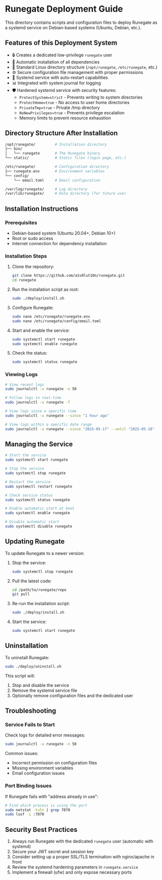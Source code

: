 # Runegate Deployment Guide

This directory contains scripts and configuration files to deploy Runegate as a systemd service on Debian-based systems (Ubuntu, Debian, etc.).

## Features of this Deployment System

- 🔒 Creates a dedicated low-privilege `runegate` user
- 🚀 Automatic installation of all dependencies
- 📁 Standard Linux directory structure (`/opt/runegate`, `/etc/runegate`, etc.)
- ⚙️ Secure configuration file management with proper permissions
- 🔄 Systemd service with auto-restart capabilities
- 📊 Integrated with system journal for logging
- 🛡️ Hardened systemd service with security features:
  - `ProtectSystem=strict` - Prevents writing to system directories
  - `ProtectHome=true` - No access to user home directories
  - `PrivateTmp=true` - Private /tmp directory
  - `NoNewPrivileges=true` - Prevents privilege escalation
  - Memory limits to prevent resource exhaustion

## Directory Structure After Installation

```bash
/opt/runegate/         # Installation directory
├── bin/
│   └── runegate       # The Runegate binary
└── static/            # Static files (login page, etc.)

/etc/runegate/         # Configuration directory
├── runegate.env       # Environment variables
└── config/
    └── email.toml     # Email configuration

/var/log/runegate/     # Log directory
/var/lib/runegate/     # Data directory (for future use)
```

## Installation Instructions

### Prerequisites

- Debian-based system (Ubuntu 20.04+, Debian 10+)
- Root or sudo access
- Internet connection for dependency installation

### Installation Steps

1. Clone the repository:

   ```bash
   git clone https://github.com/a1v0lut10n/runegate.git
   cd runegate
   ```

2. Run the installation script as root:

   ```bash
   sudo ./deploy/install.sh
   ```

3. Configure Runegate:

   ```bash
   sudo nano /etc/runegate/runegate.env
   sudo nano /etc/runegate/config/email.toml
   ```

4. Start and enable the service:

   ```bash
   sudo systemctl start runegate
   sudo systemctl enable runegate
   ```

5. Check the status:

   ```bash
   sudo systemctl status runegate
   ```

### Viewing Logs

```bash
# View recent logs
sudo journalctl -u runegate -n 50

# Follow logs in real-time
sudo journalctl -u runegate -f

# View logs since a specific time
sudo journalctl -u runegate --since "1 hour ago"

# View logs within a specific date range
sudo journalctl -u runegate --since "2025-05-17" --until "2025-05-18"
```

## Managing the Service

```bash
# Start the service
sudo systemctl start runegate

# Stop the service
sudo systemctl stop runegate

# Restart the service
sudo systemctl restart runegate

# Check service status
sudo systemctl status runegate

# Enable automatic start at boot
sudo systemctl enable runegate

# Disable automatic start
sudo systemctl disable runegate
```

## Updating Runegate

To update Runegate to a newer version:

1. Stop the service:

   ```bash
   sudo systemctl stop runegate
   ```

2. Pull the latest code:

   ```bash
   cd /path/to/runegate/repo
   git pull
   ```

3. Re-run the installation script:

   ```bash
   sudo ./deploy/install.sh
   ```

4. Start the service:

   ```bash
   sudo systemctl start runegate
   ```

## Uninstallation

To uninstall Runegate:

```bash
sudo ./deploy/uninstall.sh
```

This script will:

1. Stop and disable the service
2. Remove the systemd service file
3. Optionally remove configuration files and the dedicated user

## Troubleshooting

### Service Fails to Start

Check logs for detailed error messages:

```bash
sudo journalctl -u runegate -n 50
```

Common issues:

- Incorrect permission on configuration files
- Missing environment variables
- Email configuration issues

### Port Binding Issues

If Runegate fails with "address already in use":

```bash
# Find which process is using the port
sudo netstat -tuln | grep 7870
sudo lsof -i :7870
```

## Security Best Practices

1. Always run Runegate with the dedicated `runegate` user (automatic with systemd)
2. Secure your JWT secret and session key
3. Consider setting up a proper SSL/TLS termination with nginx/apache in front
4. Review the systemd hardening parameters in `runegate.service`
5. Implement a firewall (ufw) and only expose necessary ports
